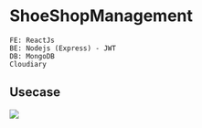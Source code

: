# ShoeShopManagement
```
FE: ReactJs
BE: Nodejs (Express) - JWT
DB: MongoDB
Cloudiary
```
## Usecase
![](https://i.imgur.com/hNku6PE.png)
